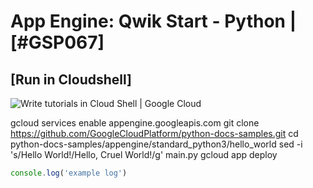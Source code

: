 
# App Engine: Qwik Start - Python | [#GSP067]

## [Run in Cloudshell]
![Write tutorials in Cloud Shell | Google Cloud](https://cloud.google.com/static/shell/docs/images/cloudshelltutorial.png)

gcloud services enable appengine.googleapis.com
git clone https://github.com/GoogleCloudPlatform/python-docs-samples.git
cd python-docs-samples/appengine/standard_python3/hello_world
sed -i 's/Hello World!/Hello, Cruel World!/g' main.py
gcloud app deploy 


```javascript
console.log('example log')
```

